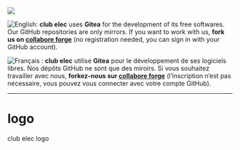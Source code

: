 [![](https://upload.wikimedia.org/wikipedia/commons/thumb/b/bb/Gitea_Logo.svg/48px-Gitea_Logo.svg.png)](https://forge.collabore.fr)

![English:](https://upload.wikimedia.org/wikipedia/commons/thumb/7/77/Flag_of_the_United_States_and_United_Kingdom.png/20px-Flag_of_the_United_States_and_United_Kingdom.png) **club elec** uses **Gitea** for the development of its free softwares. Our GitHub repositories are only mirrors.
If you want to work with us, **fork us on [collabore forge](https://forge.collabore.fr/)** (no registration needed, you can sign in with your GitHub account).

![Français :](https://upload.wikimedia.org/wikipedia/commons/thumb/b/bc/Flag_of_France_(1794%E2%80%931815%2C_1830%E2%80%931974%2C_2020%E2%80%93present).svg/20px-Flag_of_France_(1794%E2%80%931815%2C_1830%E2%80%931974%2C_2020%E2%80%93present).svg.png) **club elec** utilise **Gitea** pour le développement de ses logiciels libres. Nos dépôts GitHub ne sont que des miroirs.
Si vous souhaitez travailler avec nous, **forkez-nous sur [collabore forge](https://forge.collabore.fr/)** (l’inscription n’est pas nécessaire, vous pouvez vous connecter avec votre compte GitHub).
* * *

# logo

club elec logo